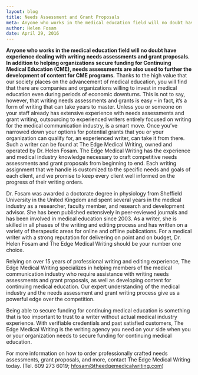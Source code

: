 ```yaml
---
layout: blog
title: Needs Assessment and Grant Proposals 
meta: Anyone who works in the medical education field will no doubt have experience dealing with writing needs assessments and grant proposals. In addition to helping organizations secure funding for Continuing Medical Education (CME)...
author: Helen Fosam
date: April 29, 2016
---
```

**Anyone who works in the medical education field will no doubt have experience dealing with writing needs assessments and grant proposals. In addition to helping organizations secure funding for Continuing Medical Education (CME), needs assessments are also used to further the development of content for CME programs.** Thanks to the high value that our society places on the advancement of medical education, you will find that there are companies and organizations willing to invest in medical education even during periods of economic downturns. 
This is not to say, however, that writing needs assessments and grants is easy – in fact, it’s a form of writing that can take years to master. Unless you or someone on your staff already has extensive experience with needs assessments and grant writing, outsourcing to experienced writers entirely focused on writing for the medical communication industry, is a smart move. 
Once you’ve narrowed down your options for potential grants that you or your organization can qualify for, an experienced writer, can take it from there. Such a writer can be found at The Edge Medical Writing, owned and operated by Dr. Helen Fosam. The Edge Medical Writing has the experience and medical industry knowledge necessary to craft competitive needs assessments and grant proposals from beginning to end. Each writing assignment that we handle is customized to the specific needs and goals of each client, and we promise to keep every client well informed on the progress of their writing orders.

Dr. Fosam was awarded a doctorate degree in physiology from Sheffield University in the United Kingdom and spent several years in the medical industry as a researcher, faculty member, and research and development advisor. She has been published extensively in peer‑reviewed journals and has been involved in medical education since 2003. As a writer, she is skilled in all phases of the writing and editing process and has written on a variety of therapeutic areas for online and offline publications. For a medical writer with a strong reputation for delivering on point and on budget, Dr. Helen Fosam and The Edge Medical Writing should be your number one choice.

Relying on over 15 years of professional writing and editing experience, The Edge Medical Writing specializes in helping members of the medical communication industry who require assistance with writing needs assessments and grant proposals, as well as developing content for continuing medical education. Our expert understanding of the medical industry and the needs assessment and grant writing process give us a powerful edge over the competition.

Being able to secure funding for continuing medical education is something that is too important to trust to a writer without actual medical industry experience. With verifiable credentials and past satisfied customers, The Edge Medical Writing is the writing agency you need on your side when you or your organization needs to secure funding for continuing medical education.

For more information on how to order professionally crafted needs assessments, grant proposals, and more, contact The Edge Medical Writing today. (Tel. 609 273 6019; hfosam@theedgemedicalwriting.com)

